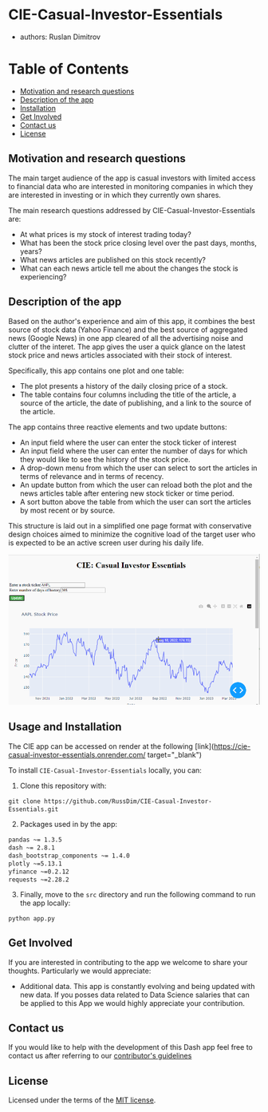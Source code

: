 # CIE-Casual-Investor-Essentials

-   authors: Ruslan Dimitrov

# Table of Contents


-   [Motivation and research questions](#Motivation-and-research-questions)
-   [Description of the app](#Description-of-the-app)
-   [Installation](#Installation)
-   [Get Involved](#Get-Involved)
-   [Contact us](#Contact-us)
-   [License](#license)


## Motivation and research questions

The main target audience of the app is casual investors with limited access to financial data who are interested in monitoring companies in which they are interested in investing or in which they currently own shares.

The main research questions addressed by CIE-Casual-Investor-Essentials are:

- At what prices is my stock of interest trading today?
- What has been the stock price closing level over the past days, months, years?
- What news articles are published on this stock recently?
- What can each news article tell me about the changes the stock is experiencing?

## Description of the app

Based on the author's experience and aim of this app, it combines the best source of stock data (Yahoo Finance) and the best source of aggregated news (Google News) in one app cleared of all the advertising noise and clutter of the interet.  The app gives the user a quick glance on the latest stock price and news articles associated with their stock of interest. 

Specifically, this app contains one plot and one table:

- The plot presents a history of the daily closing price of a stock.   
- The table contains four columns including the title of the article, a source of the article, the date of publishing, and a link to the source of the article.

The app contains three reactive elements and two update buttons:
- An input field where the user can enter the stock ticker of interest
- An input field where the user can enter the number of days for which they would like to see the history of the stock price.
- A drop-down menu from which the user can select to sort the articles in terms of relevance and in terms of recency.
- An update button from which the user can reload both the plot and the news articles table after entering new stock ticker or time period.
- A sort button above the table from which the user can sort the articles by most recent or by source.

This structure is laid out in a simplified one page format with conservative design choices aimed to minimize the cognitive load of the target user who is expected to be an active screen user during his daily life.

![](img/CIE_live.gif)


## Usage and Installation

The CIE app can be accessed on render at the following [link](https://cie-casual-investor-essentials.onrender.com/ target="_blank")

To install `CIE-Casual-Investor-Essentials` locally, you can:

1. Clone this repository with:

```
git clone https://github.com/RussDim/CIE-Casual-Investor-Essentials.git
```

2. Packages used in by the app:

```{Python}
pandas ~= 1.3.5
dash ~= 2.8.1
dash_bootstrap_components ~= 1.4.0
plotly ~=5.13.1
yfinance ~=0.2.12
requests ~=2.28.2
```

3. Finally, move to the `src` directory and run the following command to run the app locally:

```{Python}
python app.py
```

## Get Involved

If you are interested in contributing to the app we welcome to share your thoughts. Particularly we would appreciate:

-   Additional data. This app is constantly evolving and being updated with new data. If you posses data related to Data Science salaries that can be applied to this App we would highly appreciate your contribution.

## Contact us

If you would like to help with the development of this Dash app feel free to contact us after referring to our [contributor's guidelines](CONTRIBUTING.md)

## License

Licensed under the terms of the [MIT license](LICENSE).
